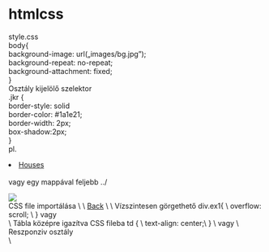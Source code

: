 # htmlcss
style.css  
	body{  
		background-image: url(„images/bg.jpg”);  
		background-repeat: no-repeat;  
		background-attachment: fixed;  
}  
Osztály kijelölő szelektor  
.jkr {  
	border-style: solid  
border-color: #1a1e21;  
	border-width: 2px;  
	box-shadow:2px;  
}  
pl.<li><a href=”mappanev/houses.html” class=”jkr”>Houses</a></li>    
vagy egy mappával feljebb  ../  
<div>  
	<img src=”jkr.jpg” style=”width:30%; height:30%;” class=”img-fluid jkr”/>  
</div>  
CSS file importálása  
	<html>  
		<head>  
			<link rel=”stylesheet” href=”style.css”>  
			<title>Files</title>  
		</head>  \
		<body>  \
			<a href=”index.html”>Back</a>  \
	</html>  \
Vízszintesen görgethető  div.ex1{  \
					   overflow: scroll;  \
  }  
	vagy <div class=”table-data” style=”overflow:scroll;”>  \
Tábla középre igazítva  CSS fileba   td {    \
						text-align: center;\    
}   \ 
     			vagy <td style=”text-align: center;”>  \  
Reszponziv osztály  <div class=”table-data table-responziv”>    \
  

